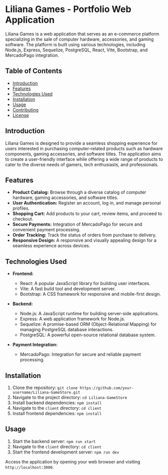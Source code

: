 # Liliana Games - Portfolio Web Application

Liliana Games is a web application that serves as an e-commerce platform specializing in the sale of computer hardware, accessories, and gaming software. The platform is built using various technologies, including Node.js, Express, Sequelize, PostgreSQL, React, Vite, Bootstrap, and MercadoPago integration.

## Table of Contents

- [Introduction](#introduction)
- [Features](#features)
- [Technologies Used](#technologies-used)
- [Installation](#installation)
- [Usage](#usage)
- [Contributing](#contributing)
- [License](#license)

## Introduction

Liliana Games is designed to provide a seamless shopping experience for users interested in purchasing computer-related products such as hardware components, gaming accessories, and software titles. The application aims to create a user-friendly interface while offering a wide range of products to cater to the diverse needs of gamers, tech enthusiasts, and professionals.

## Features

- **Product Catalog:** Browse through a diverse catalog of computer hardware, gaming accessories, and software titles.
- **User Authentication:** Register an account, log in, and manage personal profiles.
- **Shopping Cart:** Add products to your cart, review items, and proceed to checkout.
- **Secure Payments:** Integration of MercadoPago for secure and convenient payment processing.
- **Order Tracking:** Track the status of orders from purchase to delivery.
- **Responsive Design:** A responsive and visually appealing design for a seamless experience across devices.

## Technologies Used

- **Frontend:**
  - React: A popular JavaScript library for building user interfaces.
  - Vite: A fast build tool and development server.
  - Bootstrap: A CSS framework for responsive and mobile-first design.

- **Backend:**
  - Node.js: A JavaScript runtime for building server-side applications.
  - Express: A web application framework for Node.js.
  - Sequelize: A promise-based ORM (Object-Relational Mapping) for managing PostgreSQL database interactions.
  - PostgreSQL: A powerful open-source relational database system.

- **Payment Integration:**
  - MercadoPago: Integration for secure and reliable payment processing.

## Installation

1. Clone the repository: `git clone https://github.com/your-username/Liliana-GameStore.git`
2. Navigate to the project directory: `cd Liliana-GameStore`
3. Install backend dependencies: `npm install`
4. Navigate to the `client` directory: `cd client`
5. Install frontend dependencies: `npm install`

## Usage

1. Start the backend server: `npm run start`
2. Navigate to the `client` directory: `cd client`
3. Start the frontend development server: `npm run dev`

Access the application by opening your web browser and visiting `http://localhost:3000`.


